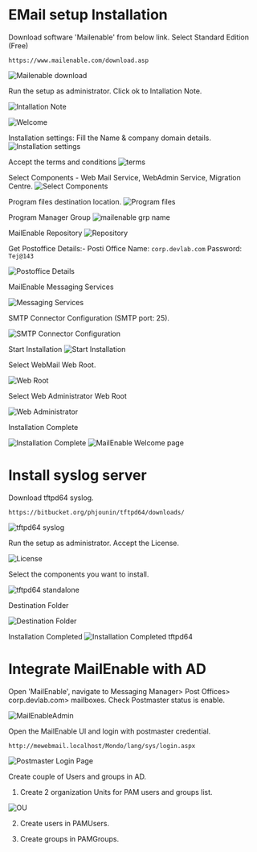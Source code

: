 # EMail setup Installation

Download software 'Mailenable' from below link. Select Standard Edition (Free)

```
https://www.mailenable.com/download.asp
```

![Mailenable download](https://github.com/NallaTeja/CyberArk-PAS/assets/145950340/c633328c-0d56-4562-a857-43535e34c3d4)

Run the setup as administrator. Click ok to Intallation Note.

![Intallation Note](https://github.com/NallaTeja/CyberArk-PAS/assets/145950340/7fe92f51-9592-4c57-a047-1a501a1a20be)

![Welcome](https://github.com/NallaTeja/CyberArk-PAS/assets/145950340/d5520e4d-8251-46cf-91a8-185d35f32bbd)

Installation settings: Fill the Name & company domain details.
![Installation settings](https://github.com/NallaTeja/CyberArk-PAS/assets/145950340/c1d294d9-d7ea-448f-a6f7-1a30553e284f)

Accept the terms and conditions
![terms](https://github.com/NallaTeja/CyberArk-PAS/assets/145950340/9d041640-3292-4a8c-a129-7c0e832d241a)

Select Components - Web Mail Service, WebAdmin Service, Migration Centre.
![Select Components](https://github.com/NallaTeja/CyberArk-PAS/assets/145950340/f941c9dc-d48f-412f-ad01-08b6ee8a9ed4)

Program files destination location.
![Program files](https://github.com/NallaTeja/CyberArk-PAS/assets/145950340/3a0e3b56-b4d2-4ec7-8f68-0a4fa188ab27)

Program Manager Group
![mailenable grp name](https://github.com/NallaTeja/CyberArk-PAS/assets/145950340/f5d4c0e7-6426-492a-8531-9efd10b30171)

MailEnable Repository
![Repository](https://github.com/NallaTeja/CyberArk-PAS/assets/145950340/4d1f7813-a16b-4405-a9bb-e6070eb6eba4)

Get Postoffice Details:-
Posti Office Name: `corp.devlab.com`
Password: `Tej@143`

![Postoffice Details](https://github.com/NallaTeja/CyberArk-PAS/assets/145950340/758184c6-a46a-48e8-b27d-1498bd877222)

MailEnable Messaging Services 

![Messaging Services](https://github.com/NallaTeja/CyberArk-PAS/assets/145950340/2c7aae4c-0293-4685-932d-7767e19a9fe2)

SMTP Connector Configuration (SMTP port: 25).

![SMTP Connector Configuration](https://github.com/NallaTeja/CyberArk-PAS/assets/145950340/7a46c9a5-3847-44bb-b173-8a9da454eecc)

Start Installation
![Start Installation](https://github.com/NallaTeja/CyberArk-PAS/assets/145950340/b0dfbafb-ddaf-42a3-8fb1-abc3354b3f2c)

Select WebMail Web Root.

![Web Root](https://github.com/NallaTeja/CyberArk-PAS/assets/145950340/f89db89b-5921-4e40-95e0-57aae83efa6e)

Select Web Administrator Web Root

![Web Administrator](https://github.com/NallaTeja/CyberArk-PAS/assets/145950340/2a4155bd-0e91-4c5b-af2a-f74f52d22d99)

Installation Complete

![Installation Complete](https://github.com/NallaTeja/CyberArk-PAS/assets/145950340/86b04c77-6070-4d5e-a26b-a912e349a251)
![MailEnable Welcome page](https://github.com/NallaTeja/CyberArk-PAS/assets/145950340/9be558a4-c884-4a99-8b18-98f4d8f0e96f)

# Install syslog server

Download tftpd64 syslog.

```
https://bitbucket.org/phjounin/tftpd64/downloads/
```
![tftpd64 syslog](https://github.com/NallaTeja/CyberArk-PAS/assets/145950340/8a55f355-0451-4aa3-9c7c-c48442708c8f)

Run the setup as administrator. Accept the License.

![License](https://github.com/NallaTeja/CyberArk-PAS/assets/145950340/d69ff402-d860-4750-8485-68deeaab4baa)

Select the components you want to install.

![tftpd64 standalone](https://github.com/NallaTeja/CyberArk-PAS/assets/145950340/86ec5b16-d87b-4e8b-ae08-da7f827b930d)

Destination Folder

![Destination Folder](https://github.com/NallaTeja/CyberArk-PAS/assets/145950340/61a6e235-729a-4d3f-9e8a-4709473fcd33)

Installation Completed
![Installation Completed tftpd64](https://github.com/NallaTeja/CyberArk-PAS/assets/145950340/ce2b4073-ed05-4181-9b5a-ab50daad9b72)

# Integrate MailEnable with AD

Open 'MailEnable', navigate to Messaging Manager> Post Offices> corp.devlab.com> mailboxes. Check Postmaster status is enable.

![MailEnableAdmin](https://github.com/NallaTeja/CyberArk-PAS/assets/145950340/f3874ece-55c1-474c-b7c1-3f73a50c35c3)

Open the MailEnable UI and login with postmaster credential.

```
http://mewebmail.localhost/Mondo/lang/sys/login.aspx
```

![Postmaster Login Page](https://github.com/NallaTeja/CyberArk-PAS/assets/145950340/94bb2c4f-b804-434b-aac2-277cbb5f55e9)

Create couple of Users and groups in AD.

1. Create 2 organization Units for PAM users and groups list.

![OU](https://github.com/NallaTeja/CyberArk-PAS/assets/145950340/977094aa-0bcb-448c-8879-fe03a08d822d)

2. Create users in PAMUsers.


3. Create groups in PAMGroups.









